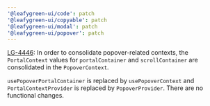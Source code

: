 ```yaml
---
'@leafygreen-ui/code': patch
'@leafygreen-ui/copyable': patch
'@leafygreen-ui/modal': patch
'@leafygreen-ui/popover': patch
---
```


[LG-4446](https://jira.mongodb.org/browse/LG-4446): In order to consolidate popover-related contexts, the `PortalContext` values for `portalContainer` and `scrollContainer` are consolidated in the `PopoverContext`.

`usePopoverPortalContainer` is replaced by `usePopoverContext` and `PortalContextProvider` is replaced by `PopoverProvider`. There are no functional changes.
